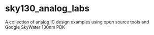 # sky130_analog_labs
A collection of analog IC design examples using open source tools and Google SkyWater 130nm PDK
